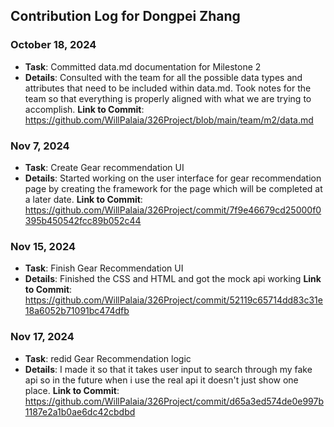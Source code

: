 ## Contribution Log for Dongpei Zhang

### October 18, 2024
- **Task**: Committed data.md documentation for Milestone 2
- **Details**: Consulted with the team for all the possible data types and attributes that need to be included within data.md. Took notes for the team so that everything is properly aligned with what we are trying to accomplish.
 **Link to Commit**: https://github.com/WillPalaia/326Project/blob/main/team/m2/data.md

### Nov 7, 2024
- **Task**: Create Gear recommendation UI
- **Details**: Started working on the user interface for gear recommendation page by creating the framework for the page which will be completed at a later date.
**Link to Commit**: https://github.com/WillPalaia/326Project/commit/7f9e46679cd25000f0395b450542fcc89b052c44

### Nov 15, 2024
- **Task**: Finish Gear Recommendation UI
- **Details**: Finished the CSS and HTML and got the mock api working
**Link to Commit**: https://github.com/WillPalaia/326Project/commit/52119c65714dd83c31e18a6052b71091bc474dfb
 
### Nov 17, 2024
- **Task**: redid Gear Recommendation logic
- **Details**: I made it so that it takes user input to search through my fake api so in the future when i use the real api it doesn't just show one place.
**Link to Commit**: https://github.com/WillPalaia/326Project/commit/d65a3ed574de0e997b1187e2a1b0ae6dc42cbdbd 
